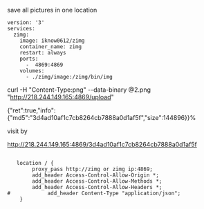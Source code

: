 save all pictures in one location

```
version: '3'
services:
  zimg:
    image: iknow0612/zimg
    container_name: zimg
    restart: always
    ports:
      -  4869:4869
    volumes:
      - ./zimg/image:/zimg/bin/img
```



curl -H "Content-Type:png" --data-binary @2.png "http://218.244.149.165:4869/upload"

{"ret":true,"info":{"md5":"3d4ad10af1c7cb8264cb7888a0d1af5f","size":144896}}%


visit  by

http://218.244.149.165:4869/3d4ad10af1c7cb8264cb7888a0d1af5f



```

   location / {
        proxy_pass http://zimg or zimg ip:4869;
        add_header Access-Control-Allow-Origin *;
        add_header Access-Control-Allow-Methods *;
        add_header Access-Control-Allow-Headers *;
#            add_header Content-Type "application/json";
    }

```
